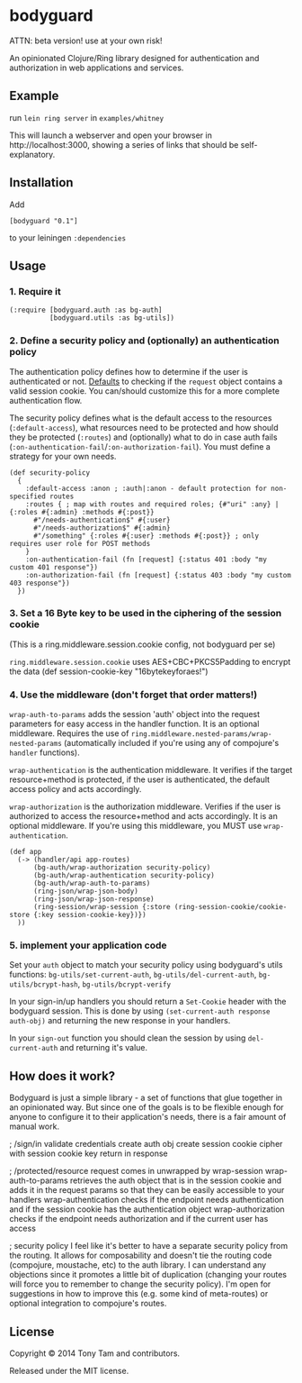 # bodyguard

ATTN: beta version! use at your own risk!

An opinionated Clojure/Ring library designed for authentication and authorization in web applications and services.



## Example

run `lein ring server` in `examples/whitney`

This will launch a webserver and open your browser in http://localhost:3000, showing a series of links that should be self-explanatory.



## Installation

Add

    [bodyguard "0.1"]

to your leiningen `:dependencies`



## Usage

### 1. Require it
```
(:require [bodyguard.auth :as bg-auth]
          [bodyguard.utils :as bg-utils])
```

### 2. Define a security policy and (optionally) an authentication policy
The authentication policy defines how to determine if the user is authenticated or not.
[Defaults](https://github.com/meta-x/bodyguard/blob/master/src/bodyguard/auth.clj#L6) to checking if the `request` object contains a valid session cookie. You can/should customize this for a more complete authentication flow.

The security policy defines what is the default access to the resources (`:default-access`), what resources need to be protected and how should they be protected (`:routes`) and (optionally) what to do in case auth fails (`:on-authentication-fail`/`:on-authorization-fail`). You must define a strategy for your own needs.

```
(def security-policy
  {
    :default-access :anon ; :auth|:anon - default protection for non-specified routes
    :routes { ; map with routes and required roles; {#"uri" :any} | {:roles #{:admin} :methods #{:post}}
      #"/needs-authentication$" #{:user}
      #"/needs-authorization$" #{:admin}
      #"/something" {:roles #{:user} :methods #{:post}} ; only requires user role for POST methods
    }
    :on-authentication-fail (fn [request] {:status 401 :body "my custom 401 response"})
    :on-authorization-fail (fn [request] {:status 403 :body "my custom 403 response"})
  })
```

### 3. Set a 16 Byte key to be used in the ciphering of the session cookie
(This is a ring.middleware.session.cookie config, not bodyguard per se)

`ring.middleware.session.cookie` uses AES+CBC+PKCS5Padding to encrypt the data
    (def session-cookie-key "16bytekeyforaes!")

### 4. Use the middleware (don't forget that order matters!)

`wrap-auth-to-params` adds the session 'auth' object into the request parameters for easy access in the handler function. It is an optional middleware. Requires the use of `ring.middleware.nested-params/wrap-nested-params` (automatically included if you're using any of compojure's `handler` functions).

`wrap-authentication` is the authentication middleware. It verifies if the target resource+method is protected, if the user is authenticated, the default access policy and acts accordingly.

`wrap-authorization` is the authorization middleware. Verifies if the user is authorized to access the resource+method and acts accordingly. It is an optional middleware. If you're using this middleware, you MUST use `wrap-authentication`.

```
(def app
  (-> (handler/api app-routes)
      (bg-auth/wrap-authorization security-policy)
      (bg-auth/wrap-authentication security-policy)
      (bg-auth/wrap-auth-to-params)
      (ring-json/wrap-json-body)
      (ring-json/wrap-json-response)
      (ring-session/wrap-session {:store (ring-session-cookie/cookie-store {:key session-cookie-key})})
  ))
```

### 5. implement your application code
Set your `auth` object to match your security policy using bodyguard's utils functions: `bg-utils/set-current-auth`, `bg-utils/del-current-auth`, `bg-utils/bcrypt-hash`, `bg-utils/bcrypt-verify`

In your sign-in/up handlers you should return a `Set-Cookie` header with the bodyguard session. This is done by using `(set-current-auth response auth-obj)` and returning the new response in your handlers.

In your `sign-out` function you should clean the session by using `del-current-auth` and returning it's value.



## How does it work?
Bodyguard is just a simple library -  a set of functions that glue together in an opinionated way. But since one of the goals is to be flexible enough for anyone to configure it to their application's needs, there is a fair amount of manual work.

; /sign/in
validate credentials
create auth obj
create session cookie
cipher with session cookie key
return in response

; /protected/resource
request comes in
unwrapped by wrap-session
wrap-auth-to-params retrieves the auth object that is in the session cookie and adds it in the request params so that they can be easily accessible to your handlers
wrap-authentication checks if the endpoint needs authentication and if the session cookie has the authentication object
wrap-authorization checks if the endpoint needs authorization and if the current user has access

; security policy
I feel like it's better to have a separate security policy from the routing.
It allows for composability and doesn't tie the routing code (compojure, moustache, etc) to the auth library.
I can understand any objections since it promotes a little bit of duplication (changing your routes will force you to remember to change the security policy).
I'm open for suggestions in how to improve this (e.g. some kind of meta-routes) or optional integration to compojure's routes.

## License

Copyright © 2014 Tony Tam and contributors.

Released under the MIT license.
